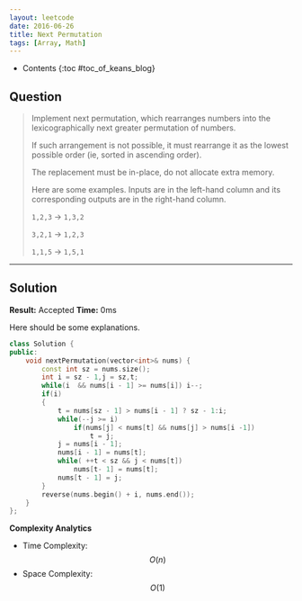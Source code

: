 ```yaml
---
layout: leetcode
date: 2016-06-26
title: Next Permutation
tags: [Array, Math]
---
```


* Contents
{:toc #toc_of_keans_blog}

## Question

> Implement next permutation, which rearranges numbers into the lexicographically next greater permutation of numbers.
>
>If such arrangement is not possible, it must rearrange it as the lowest possible order (ie, sorted in ascending order).
>
>The replacement must be in-place, do not allocate extra memory.
>
>Here are some examples. Inputs are in the left-hand column and its corresponding outputs are in the right-hand column.
>
> `1,2,3` → `1,3,2`
>
> `3,2,1` → `1,2,3`
>
> `1,1,5` → `1,5,1`
>
>


***

## Solution

**Result:** Accepted **Time:** 0ms

Here should be some explanations.

```cpp
class Solution {
public:
    void nextPermutation(vector<int>& nums) {
        const int sz = nums.size();
        int i = sz - 1,j = sz,t;
        while(i  && nums[i - 1] >= nums[i]) i--;
        if(i)
        {
            t = nums[sz - 1] > nums[i - 1] ? sz - 1:i;
            while(--j >= i)
                if(nums[j] < nums[t] && nums[j] > nums[i -1])
                    t = j;
            j = nums[i - 1];
            nums[i - 1] = nums[t];
            while( ++t < sz && j < nums[t])
                nums[t- 1] = nums[t];
            nums[t - 1] = j;
        }
        reverse(nums.begin() + i, nums.end());
    }
};
```

**Complexity Analytics**

- Time Complexity: $$O(n)$$
- Space Complexity: $$O(1)$$
